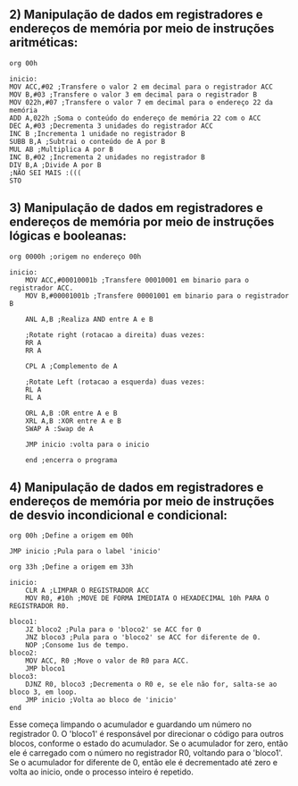 ## 2) Manipulação de dados em registradores e endereços de memória por meio de instruções aritméticas: 

```
org 00h

inicio:
MOV ACC,#02 ;Transfere o valor 2 em decimal para o registrador ACC
MOV B,#03 ;Transfere o valor 3 em decimal para o registrador B
MOV 022h,#07 ;Transfere o valor 7 em decimal para o endereço 22 da memória
ADD A,022h ;Soma o conteúdo do endereço de memória 22 com o ACC
DEC A,#03 ;Decrementa 3 unidades do registrador ACC
INC B ;Incrementa 1 unidade no registrador B
SUBB B,A ;Subtrai o conteúdo de A por B
MUL AB ;Multiplica A por B
INC B,#02 ;Incrementa 2 unidades no registrador B
DIV B,A ;Divide A por B
;NÃO SEI MAIS :(((
STO
```

## 3) Manipulação de dados em registradores e endereços de memória por meio de instruções lógicas e booleanas:

```
org 0000h ;origem no endereço 00h

inicio:
	MOV ACC,#00010001b ;Transfere 00010001 em binario para o registrador ACC.
	MOV B,#00001001b ;Transfere 00001001 em binario para o registrador B

	ANL A,B ;Realiza AND entre A e B

  	;Rotate right (rotacao a direita) duas vezes:
	RR A 
	RR A

	CPL A ;Complemento de A

  	;Rotate Left (rotacao a esquerda) duas vezes:
	RL A 
	RL A

	ORL A,B :OR entre A e B
	XRL A,B :XOR entre A e B
	SWAP A :Swap de A

	JMP inicio :volta para o inicio
	
	end ;encerra o programa
```

## 4) Manipulação de dados em registradores e endereços de memória por meio de instruções de desvio incondicional e condicional:

```
org 00h ;Define a origem em 00h

JMP inicio ;Pula para o label 'inicio'

org 33h ;Define a origem em 33h

inicio:
	CLR A ;LIMPAR O REGISTRADOR ACC
	MOV R0, #10h ;MOVE DE FORMA IMEDIATA O HEXADECIMAL 10h PARA O REGISTRADOR R0.
	
bloco1:
	JZ bloco2 ;Pula para o 'bloco2' se ACC for 0
	JNZ bloco3 ;Pula para o 'bloco2' se ACC for diferente de 0.
	NOP ;Consome 1us de tempo.
bloco2:
	MOV ACC, R0 ;Move o valor de R0 para ACC.
	JMP bloco1
bloco3:
	DJNZ R0, bloco3 ;Decrementa o R0 e, se ele não for, salta-se ao bloco 3, em loop.
	JMP inicio ;Volta ao bloco de 'inicio'
end
```

Esse começa limpando o acumulador e guardando um número no registrador 0. O 'bloco1' é responsável por direcionar o código para outros blocos, conforme o estado do acumulador. Se o acumulador for zero, então ele é carregado com o número no registrador R0, voltando para o 'bloco1'. Se o acumulador for diferente de 0, então ele é decrementado até zero e volta ao inicio, onde o processo inteiro é repetido.
